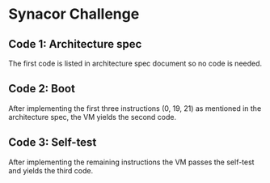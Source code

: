 # Synacor Challenge

## Code 1: Architecture spec
The first code is listed in architecture spec document so no code is needed.

## Code 2: Boot
After implementing the first three instructions (0, 19, 21) as mentioned in the architecture spec, the VM yields the
second code.

## Code 3: Self-test
After implementing the remaining instructions the VM passes the self-test and yields the third code.